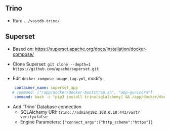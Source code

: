 ## Trino

- Run: `../vastdb-trino/`

## Superset

- Based on: https://superset.apache.org/docs/installation/docker-compose/

- Clone Superset: `git clone --depth=1  https://github.com/apache/superset.git`

- Edit `docker-compose-image-tag.yml`, modify:

```yml
    container_name: superset_app
   # command: ["/app/docker/docker-bootstrap.sh", "app-gunicorn"]
    command: bash -c "pip3 install trino[sqlalchemy] && /app/docker/docker-bootstrap.sh app-gunicorn"
```

- Add 'Trino' Database connection
  - SQLAlchemy URI: `trino://admin@192.168.0.10:443/vast?verify=false`
  - Engine Parameters: `{"connect_args":{"http_scheme":"https"}}`
